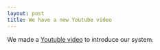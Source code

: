 ```yaml
---
layout: post
title: We have a new Youtube video
---
```


We made a [Youtuble video](https://www.youtube.com/watch?v=XwlRm0jcsU4) to introduce our system.
